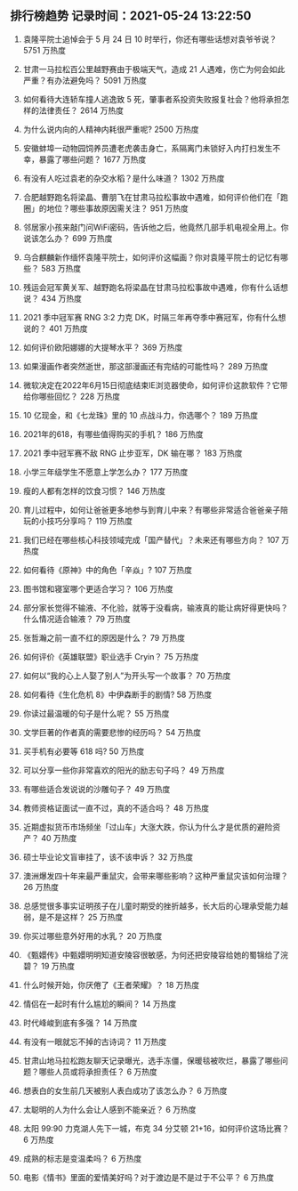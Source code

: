 
## 排行榜趋势 记录时间：2021-05-24 13:22:50
  
  1. 袁隆平院士追悼会于 5 月 24 日 10 时举行，你还有哪些话想对袁爷爷说？ 5751 万热度
    
  2. 甘肃一马拉松百公里越野赛由于极端天气，造成 21 人遇难，伤亡为何会如此严重？有办法避免吗？ 5091 万热度
    
  3. 如何看待大连轿车撞人逃逸致 5 死，肇事者系投资失败报复社会？他将承担怎样的法律责任？ 2614 万热度
    
  4. 为什么说内向的人精神内耗很严重呢? 2500 万热度
    
  5. 安徽蚌埠一动物园饲养员遭老虎袭击身亡，系隔离门未锁好入内打扫发生不幸，暴露了哪些问题？ 1677 万热度
    
  6. 有没有人吃过袁老的杂交水稻？是什么味道？ 1302 万热度
    
  7. 合肥越野跑名将梁晶、曹朋飞在甘肃马拉松事故中遇难，如何评价他们在「跑圈」的地位？哪些事故原因需关注？ 951 万热度
    
  8. 邻居家小孩来敲门问WiFi密码，告诉他之后，他竟然几部手机电视全用上。你说该怎么办？ 699 万热度
    
  9. 乌合麒麟新作缅怀袁隆平院士，如何评价这幅画？你对袁隆平院士的记忆有哪些？ 583 万热度
    
  10. 残运会冠军黄关军、越野跑名将梁晶在甘肃马拉松事故中遇难，你有什么话想说？ 434 万热度
    
  11. 2021 季中冠军赛 RNG 3:2 力克 DK，时隔三年再夺季中赛冠军，你有什么想说的？ 401 万热度
    
  12. 如何评价欧阳娜娜的大提琴水平？ 369 万热度
    
  13. 如果漫画作者突然逝世，那这部漫画还有完结的可能性吗？ 289 万热度
    
  14. 微软决定在2022年6月15日彻底结束IE浏览器使命，如何评价这款软件？它带给你哪些回忆？ 228 万热度
    
  15. 10 亿现金，和《七龙珠》里的 10 点战斗力，你选哪个？ 189 万热度
    
  16. 2021年的618，有哪些值得购买的手机？ 186 万热度
    
  17. 2021 季中冠军赛不敌 RNG 止步亚军，DK 输在哪？ 183 万热度
    
  18. 小学三年级学生不愿意上学怎么办？ 177 万热度
    
  19. 瘦的人都有怎样的饮食习惯？ 146 万热度
    
  20. 育儿过程中，如何让爸爸更多地参与到育儿中来？有哪些非常适合爸爸亲子陪玩的小技巧分享吗？ 119 万热度
    
  21. 我们已经在哪些核心科技领域完成「国产替代」？未来还有哪些方向？ 107 万热度
    
  22. 如何看待《原神》中的角色「辛焱」? 107 万热度
    
  23. 图书馆和寝室哪个更适合学习？ 106 万热度
    
  24. 部分家长觉得不输液、不化验，就等于没看病，输液真的能让病好得更快吗？什么情况适合输液？ 79 万热度
    
  25. 张哲瀚之前一直不红的原因是什么？ 79 万热度
    
  26. 如何评价《英雄联盟》职业选手 Cryin？ 75 万热度
    
  27. 如何以“我的心上人娶了别人”为开头写一个故事？ 70 万热度
    
  28. 如何看待《生化危机 8》中伊森断手的剧情? 58 万热度
    
  29. 你读过最温暖的句子是什么呢？ 55 万热度
    
  30. 文学巨著的作者真的需要悲惨的经历吗？ 54 万热度
    
  31. 买手机有必要等 618 吗? 50 万热度
    
  32. 可以分享一些你非常喜欢的阳光的励志句子吗？ 49 万热度
    
  33. 有哪些适合发说说的沙雕句子？ 49 万热度
    
  34. 教师资格证面试一直不过，真的不适合吗？ 48 万热度
    
  35. 近期虚拟货币市场频坐「过山车」大涨大跌，你认为什么才是优质的避险资产？ 40 万热度
    
  36. 硕士毕业论文盲审挂了，该不该申诉？ 32 万热度
    
  37. 澳洲爆发四十年来最严重鼠灾，会带来哪些影响？这种严重鼠灾该如何治理？ 26 万热度
    
  38. 总感觉很多事实证明孩子在儿童时期受的挫折越多，长大后的心理承受能力越弱，是不是这样？ 25 万热度
    
  39. 你买过哪些意外好用的水乳？ 20 万热度
    
  40. 《甄嬛传》中甄嬛明明知道安陵容很敏感，为何还把安陵容给她的蜀锦给了浣碧？ 19 万热度
    
  41. 什么时候开始，你厌倦了《王者荣耀》？ 18 万热度
    
  42. 情侣在一起时有什么尴尬的瞬间？ 14 万热度
    
  43. 时代峰峻到底有多强？ 14 万热度
    
  44. 有没有一眼就忘不掉的古诗词？ 11 万热度
    
  45. 甘肃山地马拉松跑友聊天记录曝光，选手冻僵，保暖毯被吹烂，暴露了哪些问题？哪些人员或将承担责任？ 6 万热度
    
  46. 想表白的女生前几天被别人表白成功了该怎么办？ 6 万热度
    
  47. 太聪明的人为什么会让人感到不能亲近？ 6 万热度
    
  48. 太阳 99:90 力克湖人先下一城，布克 34 分艾顿 21+16，如何评价这场比赛？ 6 万热度
    
  49. 成熟的标志是变温柔吗？ 6 万热度
    
  50. 电影《情书》里面的爱情美好吗？对于渡边是不是过于不公平？ 6 万热度
    